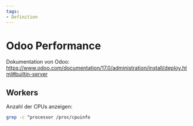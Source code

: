 ```yaml
---
tags:
- Definition
---
```

# Odoo Performance


Dokumentation von Odoo: <https://www.odoo.com/documentation/17.0/administration/install/deploy.html#builtin-server>

## Workers

Anzahl der CPUs anzeigen:

```bash
grep -c ^processor /proc/cpuinfo    
```